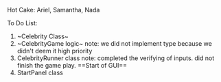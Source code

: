 Hot Cake: Ariel, Samantha, Nada

To Do List:
1. ~Celebrity Class~
2. ~CelebrityGame logic~
note: we did not implement type because we didn't deem it high priority
3. CelebrityRunner class
note: completed the verifying of inputs. did not finish the game play.
==Start of GUI==
4. StartPanel class
